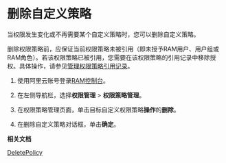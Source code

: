 # 删除自定义策略

当权限发生变化或不再需要某个自定义策略时，您可以删除自定义策略。

删除权限策略前，应保证当前权限策略未被引用（即未授予RAM用户、用户组或RAM角色）。若该权限策略已被引用，您需要在该权限策略的引用记录中移除授权。具体操作，请参见[管理权限策略引用记录](/intl.zh-CN/权限策略管理/管理权限策略引用记录.md)。

1.  使用阿里云账号登录[RAM控制台](https://ram.console.aliyun.com/)。

2.  在左侧导航栏，选择**权限管理** \> **权限策略管理**。

3.  在权限策略管理页面，单击目标自定义权限策略**操作**的**删除**。

4.  在删除自定义策略对话框，单击**确定**。


**相关文档**  


[DeletePolicy](/intl.zh-CN/API参考/API参考（RAM）/权限策略管理接口/DeletePolicy.md)


